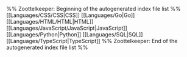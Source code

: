 %% Zoottelkeeper: Beginning of the autogenerated index file list  %%
 [[Languages/CSS/CSS|CSS]]
 [[Languages/Go|Go]]
 [[Languages/HTML/HTML|HTML]]
 [[Languages/JavaScript/JavaScript|JavaScript]]
 [[Languages/Python|Python]]
 [[Languages/SQL|SQL]]
 [[Languages/TypeScript|TypeScript]]
%% Zoottelkeeper: End of the autogenerated index file list  %%
